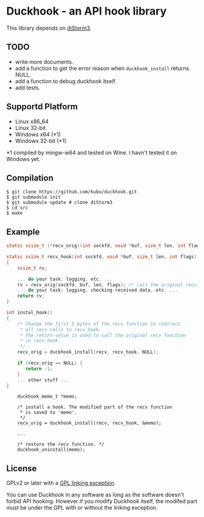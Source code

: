 Duckhook - an API hook library
==============================

This library depends on [diStorm3][].

TODO
----

* write more documents.
* add a function to get the error reason when `duckhook_install` returns NULL.
* add a function to debug duckhook itself.
* add tests.

Supportd Platform
-----------------

* Linux x86_64
* Linux 32-bit
* Windows x64 (*1)
* Windows 32-bit (*1)

*1 compiled by mingw-w64 and tested on Wine. I havn't tested it on Windows yet.

Compilation
-----------

```shell
$ git clone https://github.com/kubo/duckhook.git
$ git submodule init
$ git submodule update # clone diStorm3
$ cd src
$ make
```

Example
-------

```c
static ssize_t (*recv_orig)(int sockfd, void *buf, size_t len, int flags);

static ssize_t recv_hook(int sockfd, void *buf, size_t len, int flags);
{
    ssize_t rv;

    ... do your task: logging, etc. ...
    rv = recv_orig(sockfd, buf, len, flags); /* call the original recv(). */
    ... do your task: logging, checking received data, etc. ...
    return rv;
}

int instal_hook()
{
    /* Change the first 5 bytes of the recv function to redirect
     * all recv calls to recv_hook.
     * The return value is used to call the original recv function
     * in recv_hook.
     */
    recv_orig = duckhook_install(recv, recv_hook, NULL);

    if (recv_orig == NULL) {
       return -1;
    }
    ... other stuff ...
}

```

```
    duckhook_memo_t *memo;

    /* install a hook. The modified part of the recv function
     * is saved to 'memo'.
     */
    recv_orig = duckhook_install(recv, recv_hook, &memo);

    ...

    /* restore the recv function. */
    duckhook_uninstall(memo);

```

License
-------

GPLv2 or later with a [GPL linking exception][].

You can use Duckhook in any software as long as the software
doesn't forbid API hooking. However if you modify Duckhook
itself, the modifed part must be under the GPL with or without
the linking exception.

[GPL linking exception]: https://en.wikipedia.org/wiki/GPL_linking_exception
[diStorm3]: https://github.com/gdabah/distorm/

